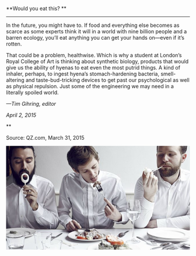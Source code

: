 **Would you eat this? **

****

In the future, you might have to. If food and everything else becomes as scarce as some experts think it will in a world with nine billion people and a barren ecology, you’ll eat anything you can get your hands on—even if it’s rotten.

That could be a problem, healthwise. Which is why a student at London’s Royal College of Art is thinking about synthetic biology, products that would give us the ability of hyenas to eat even the most putrid things. A kind of inhaler, perhaps, to ingest hyena’s stomach-hardening bacteria, smell-altering and taste-bud-tricking devices to get past our psychological as well as physical repulsion. Just some of the engineering we may need in a literally spoiled world.

*—Tim Gihring, editor*

*April 2, 2015*

**

Source: QZ.com, March 31, 2015

![](../images/15-4-2_87.4_HyenaHumansEDIT-1.jpg)
